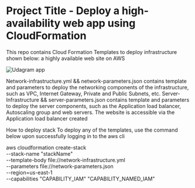 # Project Title - Deploy a high-availability web app using CloudFormation

This repo contains Cloud Formation Templates to deploy infrastructure shown below: a highly available web site on AWS

![Udagram app](https://user-images.githubusercontent.com/91762320/174493629-fb30e8ac-c65b-420f-8b44-e1bcb80a2deb.jpeg)

Network-infrastructure.yml && network-parameters.json contains template and parameters to deploy the networking components of the infrastructure, such as VPC, Internet Gateway, Private and Public Subnets, etc.
Server-Infrastructure && server-parameters.json contains template and parameters to deploy the server components, such as the Application load balancer, Autoscaling group and web servers.
The website is accessible via the Application load balancer created

How to deploy stack
To deploy any of the templates, use the command below upon successfully logging in to the aws cli

aws cloudformation create-stack \
	--stack-name "stackName" \
	--template-body file://network-infrastructure.yml \
	--parameters file://network-parameters.json \
	--region=us-east-1 \
	--capabilities "CAPABILITY_IAM" "CAPABILITY_NAMED_IAM"
